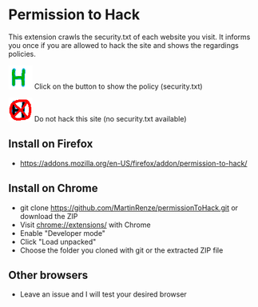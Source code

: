 # Permission to Hack
This extension crawls the security.txt of each website you visit. It informs you once if you are allowed to hack the site and shows the regardings policies.

![Hack](https://github.com/MartinRenze/permissionToHack/blob/master/icons/hack48.png) Click on the button to show the policy (security.txt)

![DoNotack](https://github.com/MartinRenze/permissionToHack/blob/master/icons/doNotHack48.png) Do not hack this site (no security.txt available)

## Install on Firefox
* https://addons.mozilla.org/en-US/firefox/addon/permission-to-hack/

## Install on Chrome
* git clone https://github.com/MartinRenze/permissionToHack.git or download the ZIP
* Visit [chrome://extensions/](chrome://extensions/) with Chrome
* Enable "Developer mode"
* Click "Load unpacked"
* Choose the folder you cloned with git or the extracted ZIP file

## Other browsers
* Leave an issue and I will test your desired browser
